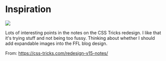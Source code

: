 # Inspiration

![](https://db-feed.s3.amazonaws.com/legacy/Screen_Shot_2017-01-06_at_5_48_44_PM-1483742985811.png)

Lots of interesting points in the notes on the CSS Tricks redesign. I like that it's trying stuff and not being too fussy. Thinking about whether I should add expandable images into the FFL blog design.

From: https://css-tricks.com/redesign-v15-notes/